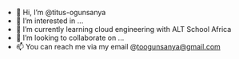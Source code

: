 - 👋 Hi, I’m @titus-ogunsanya
- 👀 I’m interested in ...
- 🌱 I’m currently learning cloud engineering with ALT School Africa
- 💞️ I’m looking to collaborate on ...
- 📫 You can reach me via my email @toogunsanya@gmail.com

<!---
titus-ogunsanya/titus-ogunsanya is a ✨ special ✨ repository because its `README.md` (this file) appears on your GitHub profile.
You can click the Preview link to take a look at your changes.
--->
